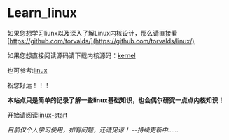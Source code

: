 # Learn_linux

如果您想学习liunx以及深入了解Linux内核设计，那么请直接看[https://github.com/torvalds/](https://github.com/torvalds/linux/)

如果您想直接阅读源码请下载内核源码：[kernel](https://www.kernel.org/)

也可参考:[linux](https://www.linux.org/)

祝您好远！！！

**本站点只是简单的记录了解一些linux基础知识，也会偶尔研究一点点内核知识！**

开始请阅读[linux-start](./Introduction/readme.md)

*目前仅个人学习使用，如有问题，还请见谅！
--持续更新中......*
